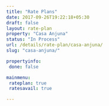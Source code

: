 ```yaml
---
title: "Rate Plans"
date: 2017-09-26T19:22:18+05:30
draft: false
layout: rate-plan
property: "Casa Anjuna"
status: "In Process"
url: /details/rate-plan/casa-anjuna/
slug: "casa-anjuna/"

propertyinfo:
 done: false

mainmenu:
 rateplan: true
 ratesavail: true

---
```


